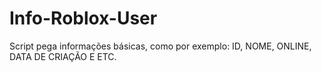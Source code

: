 # Info-Roblox-User
Script pega informações básicas, como por exemplo: ID, NOME, ONLINE, DATA DE CRIAÇÃO E ETC.
